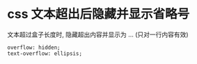 # css 文本超出后隐藏并显示省略号

文本超过盒子长度时, 隐藏超出内容并显示为 ...  (只对一行内容有效)
```
overflow: hidden;
text-overflow: ellipsis;
```